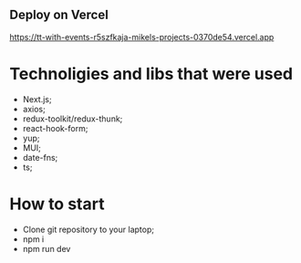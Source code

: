 ## Deploy on Vercel

https://tt-with-events-r5szfkaja-mikels-projects-0370de54.vercel.app

# Technoligies and libs that were used

* Next.js;
* axios;
* redux-toolkit/redux-thunk;
* react-hook-form;
* yup;
* MUI;
* date-fns;
* ts;

# How to start

- Clone git repository to your laptop;
- npm i
- npm run dev
